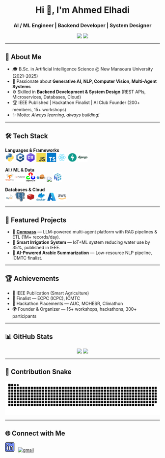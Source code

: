<h1 align="center">Hi 👋, I'm Ahmed Elhadi</h1>
<h3 align="center">AI / ML Engineer | Backend Developer | System Designer</h3>

<p align="center">
  <a href="https://linkedin.com/in/ahmedelhadi17"><img src="https://img.shields.io/badge/-Ahmed%20Elhadi-blue?style=flat-square&logo=Linkedin&logoColor=white"></a>
  <a href="mailto:ahmedelhadi1777@gmail.com"><img src="https://img.shields.io/badge/-ahmedelhadi1777%40gmail.com-red?style=flat-square&logo=gmail&logoColor=white"></a>
</p>

---

## 🚀 About Me
- 🎓 B.Sc. in Artificial Intelligence Science @ New Mansoura University (2021–2025)  
- 🤖 Passionate about **Generative AI, NLP, Computer Vision, Multi-Agent Systems**  
- ⚙️ Skilled in **Backend Development & System Design** (REST APIs, Microservices, Databases, Cloud)  
- 🏆 IEEE Published | Hackathon Finalist | AI Club Founder (200+ members, 15+ workshops)  
- ✨ Motto: *Always learning, always building!*

---

## 🛠 Tech Stack

**Languages & Frameworks**  
<code><img height="30" src="https://raw.githubusercontent.com/github/explore/main/topics/python/python.png"></code>
<code><img height="30" src="https://raw.githubusercontent.com/github/explore/main/topics/cpp/cpp.png"></code>
<code><img height="30" src="https://raw.githubusercontent.com/github/explore/main/topics/csharp/csharp.png"></code>
<code><img height="30" src="https://raw.githubusercontent.com/github/explore/main/topics/javascript/javascript.png"></code>
<code><img height="30" src="https://raw.githubusercontent.com/github/explore/main/topics/typescript/typescript.png"></code>
<code><img height="30" src="https://raw.githubusercontent.com/github/explore/main/topics/react/react.png"></code>
<code><img height="30" src="https://raw.githubusercontent.com/github/explore/main/topics/fastapi/fastapi.png"></code>
<code><img height="30" src="https://raw.githubusercontent.com/github/explore/main/topics/django/django.png"></code>

**AI / ML & Data**  
<code><img height="30" src="https://raw.githubusercontent.com/github/explore/main/topics/tensorflow/tensorflow.png"></code>
<code><img height="30" src="https://raw.githubusercontent.com/github/explore/main/topics/pytorch/pytorch.png"></code>
<code><img height="30" src="https://raw.githubusercontent.com/github/explore/main/topics/opencv/opencv.png"></code>
<code><img height="30" src="https://raw.githubusercontent.com/github/explore/main/topics/scikit-learn/scikit-learn.png"></code>
<code><img height="30" src="https://raw.githubusercontent.com/github/explore/main/topics/pandas/pandas.png"></code>
<code><img height="30" src="https://raw.githubusercontent.com/github/explore/main/topics/numpy/numpy.png"></code>

**Databases & Cloud**  
<code><img height="30" src="https://raw.githubusercontent.com/github/explore/main/topics/mysql/mysql.png"></code>
<code><img height="30" src="https://raw.githubusercontent.com/github/explore/main/topics/postgresql/postgresql.png"></code>
<code><img height="30" src="https://raw.githubusercontent.com/github/explore/main/topics/redis/redis.png"></code>
<code><img height="30" src="https://raw.githubusercontent.com/github/explore/main/topics/docker/docker.png"></code>
<code><img height="30" src="https://raw.githubusercontent.com/github/explore/main/topics/azure/azure.png"></code>
<code><img height="30" src="https://raw.githubusercontent.com/github/explore/main/topics/aws/aws.png"></code>

---

## 📌 Featured Projects
- 🔹 **[Compass](https://github.com/ahmedelhadi17776/Compass)** — LLM-powered multi-agent platform with RAG pipelines & ETL (1M+ records/day).  
- 🔹 **Smart Irrigation System** — IoT+ML system reducing water use by 35%, published in IEEE.  
- 🔹 **AI-Powered Arabic Summarization** — Low-resource NLP pipeline, ICMTC finalist.  

---


## 🏆 Achievements
- 🥇 IEEE Publication (Smart Agriculture)  
- 🥈 Finalist — ECPC (ICPC), ICMTC  
- 🥉 Hackathon Placements — AUC, MOHESR, Climathon  
- 🌍 Founder & Organizer — 15+ workshops, hackathons, 300+ participants  

---

## 📊 GitHub Stats

<p align="center">
  <img height="170px" src="https://github-readme-stats.vercel.app/api?username=ahmedelhadi17776&show_icons=true&theme=tokyonight"/>
  <img height="170px" src="https://github-readme-stats.vercel.app/api/top-langs/?username=ahmedelhadi17776&layout=compact&theme=tokyonight"/>
</p>

---

## 🐍 Contribution Snake

<p align="center">
  <picture>
    <source media="(prefers-color-scheme: dark)" srcset="output/github-contribution-grid-snake-dark.svg" />
    <source media="(prefers-color-scheme: light)" srcset="output/github-contribution-grid-snake.svg" />
    <img alt="github contribution grid snake" src="output/github-contribution-grid-snake.svg" />
  </picture>
</p>

---

## 🌐 Connect with Me
<p align="left">
  <a href="https://linkedin.com/in/ahmedelhadi17"><img height="30" src="https://raw.githubusercontent.com/AbhishekMaira10/AbhishekMaira10/master/linkedin.png"></a>&nbsp;&nbsp;
  <a href="mailto:ahmedelhadi1777@gmail.com">
  <img height="30" src="https://img.icons8.com/color/48/000000/gmail--v1.png" alt="gmail"/>
</a>


</p>
